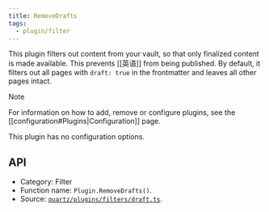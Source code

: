 ```yaml
---
title: RemoveDrafts
tags:
  - plugin/filter
---
```


This plugin filters out content from your vault, so that only finalized content is made available. This prevents [[英语]] from being published. By default, it filters out all pages with `draft: true` in the frontmatter and leaves all other pages intact.

> [!note]
> For information on how to add, remove or configure plugins, see the [[configuration#Plugins|Configuration]] page.

This plugin has no configuration options.

## API

- Category: Filter
- Function name: `Plugin.RemoveDrafts()`.
- Source: [`quartz/plugins/filters/draft.ts`](https://github.com/jackyzha0/quartz/blob/v4/quartz/plugins/filters/draft.ts).
